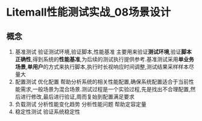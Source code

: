 # Litemall性能测试实战_08场景设计

## 概念

1. 基准测试
   验证测试环境,验证脚本,性能基准
   主要用来验证**测试环境**,验证**脚本正确性**,得到系统的**性能基准**,为后续的测试执行提供参考.基准测试采用**单业务场景**,**单用户**的方式来执行脚本,执行时长视响应时间调整,测试结果采样样本尽量大
2. 配置测试
   优化配置
   帮助分析系统的相关性能配置,确保系统配置适合于当前性能需求,一般场景为混合场景.测试过程是一个实验过程,先是找出不合理配置,然后进行修改,最后进行验证,周而复始到配置满足要求
3. 负载测试
   分析性能变化趋势
   分析性能问题
   帮助定容定量
4. 稳定性测试
   验证系统稳定性

